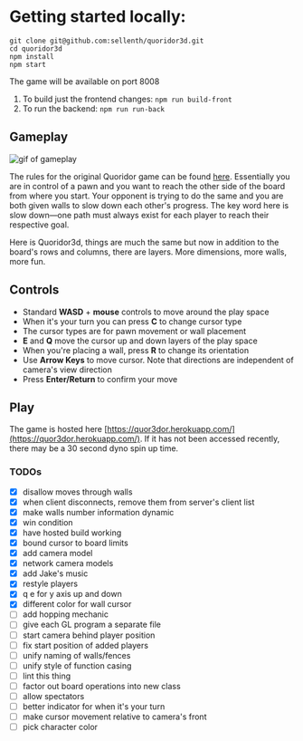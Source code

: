 # Getting started locally:
```
git clone git@github.com:sellenth/quoridor3d.git
cd quoridor3d
npm install
npm start
```

The game will be available on port 8008

1. To build just the frontend changes: `npm run build-front`
1. To run the backend: `npm run run-back`

## Gameplay
![gif of gameplay](https://s9.gifyu.com/images/visual.gif)

The rules for the original Quoridor game can be found [here](https://www.ultraboardgames.com/quoridor/game-rules.php). Essentially you are in control of a pawn and you want to reach the other side of the board from where you start. Your opponent is trying to do the same and you are both given walls to slow down each other's progress. The key word here is slow down—one path must always exist for each player to reach their respective goal. 

Here is Quoridor3d, things are much the same but now in addition to the board's rows and columns, there are layers. More dimensions, more walls, more fun.

## Controls
* Standard **WASD** + **mouse** controls to move around the play space
* When it's your turn you can press **C** to change cursor type
* The cursor types are for pawn movement or wall placement
* **E** and **Q** move the cursor up and down layers of the play space
* When you're placing a wall, press **R** to change its orientation
* Use **Arrow Keys** to move cursor. Note that directions are independent of camera's view direction
* Press **Enter/Return** to confirm your move

## Play
The game is hosted here [https://quor3dor.herokuapp.com/](https://quor3dor.herokuapp.com/). If it has not been accessed recently, there may be a 30 second dyno spin up time.

### TODOs
- [x] disallow moves through walls
- [x] when client disconnects, remove them from server's client list
- [x] make walls number information dynamic
- [x] win condition
- [x] have hosted build working
- [x] bound cursor to board limits
- [x] add camera model
- [x] network camera models
- [x] add Jake's music
- [x] restyle players
- [x] q e for y axis up and down 
- [x] different color for wall cursor
- [ ] add hopping mechanic
- [ ] give each GL program a separate file
- [ ] start camera behind player position
- [ ] fix start position of added players
- [ ] unify naming of walls/fences
- [ ] unify style of function casing
- [ ] lint this thing
- [ ] factor out board operations into new class
- [ ] allow spectators
- [ ] better indicator for when it's your turn
- [ ] make cursor movement relative to camera's front
- [ ] pick character color
